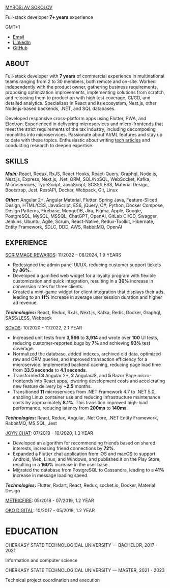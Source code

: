 [MYROSLAV SOKOLOV](https://www.linkedin.com/in/myroslav-sokolov/)

Full-stack developer **7+ years** experience

GMT+1

- [Email](mailto:myroslavsokolov@gmail.com)
- [LinkedIn](https://www.linkedin.com/in/myroslav-sokolov/)
- [GitHub](https://github.com/MyroslavSokolov)

## ABOUT

Full-stack developer with **7 years** of commercial experience in multinational teams ranging from 2 to 30 members, both remote and on-site. Worked independently with the product owner, gathering business requirements, proposing optimization improvements, implementing solutions from scratch, and releasing them to production with high test coverage, CI/CD, and detailed analytics. Specializes in React and its ecosystem, Nest.js, other Node.js-based backends, .NET, and SQL databases.

Developed responsive cross-platform apps using Flutter, PWA, and Electron. Experienced in delivering microservices and micro-frontends that meet the strict requirements of the tax industry, including decomposing monoliths into microservices. Passionate about AI/ML features and stay up to date with these topics. Enthusiastic about writing [tech articles](https://myrostech.blogspot.com/) and conducting research to deepen expertise.

## SKILLS

**_Main:_** React, Redux, RxJS, React Hooks, React-Query, Graphql, Node.js, Nest.js, Express, Next.js, .Net, ORM, SQL/NoSQL, WebSocket, Kafka, Microservices, TypeScript, JavaScript, SCSS/LESS, Material Design, Bootstrap, Jest, RestAPI, Docker, Webpack, Git, Linux

**_Other:_** Angular 2+, Angular Material, Flutter, Spring Java, Feature-Sliced Design, HTML/CSS, JavaScript, ES6, jQuery, C#, Python, Docker Compose, Design Patterns, Firebase, MongoDB, Jira, Figma, Apple, Google, PostgreSQL, MySQL, MSSQL, ChatGPT, OpenAI, GitLab CI/CD, Swagger, Jenkins, Ubuntu, Agile, Scrum, React-Native, Redux-Toolkit, Hibernate, Entity Framework, SDLC, DDD, AWS, RabbitMQ, OpenAI

## EXPERIENCE

[SCRIMMAGE REWARDS](https://scrimmage.co/): 11/2022 – 08/2024, 1.9 YEARS

- Redesigned the admin panel UI/UX, reducing customer support tickets by **86%**.
- Developed a gamified web widget for a loyalty program with flexible customization and quick integration, resulting in a **30%** increase in conversion rates for three clients.
- Created a mini-game widget for client integration that displays their ads, leading to an **11%** increase in average user session duration and higher ad revenue.

**_Technologies_:** React, Redux, RxJs, Next.js, Kafka, Redis, Docker, Graphql, SASS/LESS, Webpack

[SOVOS](https://sovos.com/): 10/2020 - 11/2022, 2.1 YEAR

- Increased unit tests from **3,566** to **3,914** and wrote over **100** UI tests, reducing customer-reported bugs by **7%** and achieving **93%** test coverage.
- Normalized the database, added indexes, archived old data, optimized raw and ORM queries, and improved transaction efficiency for a microservice. Implemented backend caching, reducing page load time from **33.5 seconds** to **4.1 seconds**.
- Transformed **3** Angular 2+, **2** AngularJS, and **5** Razor Page micro-frontends into React apps, lowering development costs and accelerating new feature delivery by **~2.5** months.
- Transitioned **11** microservices from .NET Framework 4.7 to .NET 5.0, enabling Linux container use and reducing infrastructure maintenance costs by approximately **8.1%**. This transition improved high-load performance, reducing latency from **200ms** to **140ms**.

**_Technologies_:** React, Redux, Angular, .Net Core, .NET Entity Framework, RabbitMQ, MS SQL, Jest

[JOYN CHAT](https://play.google.com/store/apps/details?id=app.joyn.app&hl=gsw): 07/2019 - 10/2020, 1.3 YEAR

- Developed an algorithm for recommending friends based on shared interests, increasing friend connections by **72%**.
- Expanded a Flutter chat application from iOS and macOS to support Android, Web, Linux, and Windows, and published it on the Play Store, resulting in a **160%** increase in the user base.
- Migrated the database from PostgreSQL to Cassandra, leading to a **41%** increase in message loading speed.

**_Technologies_:** Flutter, Rxdart, React, Redux, socket.io, Docker, Material Design

[METRICFIRE](https://www.metricfire.com/): 05/2018 - 07/2019, 1.2 YEAR

[OKO DIGITAL](https://oko.uk/): 10/2017 - 05/2018, 1.2 YEAR

# EDUCATION

CHERKASY STATE TECHNOLOGICAL UNIVERSITY — BACHELOR, 2017 - 2021

Information and computer science

CHERKASY STATE TECHNOLOGICAL UNIVERSITY — MASTER, 2021 - 2023

Technical project coordination and execution
